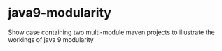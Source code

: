 # java9-modularity
Show case containing two multi-module maven projects to illustrate the workings of java 9 modularity
